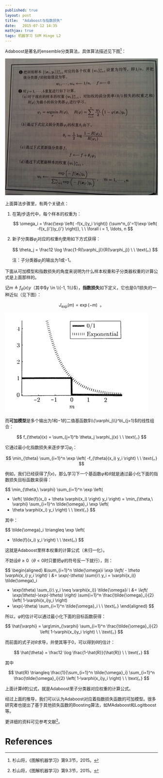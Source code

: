 ```yaml
---
published: true
layout: post
title:  "Adaboost与指数损失"
date:   2015-07-12 14:35
mathjax: true
tags: 机器学习 SVM Hinge L2
---
```


Adaboost是著名的ensemble分类算法，具体算法描述见下图[^graph_ml]：

![Adaboost算法][adaboost]

上面算法步骤里，有两个关键点：

1. 在第$j$步迭代中，每个样本的权重为：

	$$
	\omega_i = \frac{\exp \left( -f(x_i)y_i \right)}
	{\sum^n_{i'=1}\exp \left( -f(x_{i'})y_{i'} \right)}, \ \ 
	\forall i = 1, \ldots, n
	$$
2. 新子分类器$\varphi_j$对应的权重$\theta_j$使用如下方式获得：
	
	$$
	\theta_j = \frac12 \log \frac{1-R(\varphi_j)}{R(\varphi_j)}  \ \ \text{。}
	$$
	
	注：子分类器$\varphi_j$的输出为$1$或$-1$。

下面从可加模型和指数损失的角度来说明为什么样本权重和子分类器权重的计算公式是上面那样的。

记$m \triangleq f_{\theta}(x) y$（其中$y \in \\{-1, 1\\}$），**指数损失**如下定义，它也是0/1损失的一种近似（见下图）：

$$
J_{\text{exp}}(m) = \exp (-m) \ \ \text{。}
$$

![指数损失函数][exploss]

而**可加模型**是多个输出为$1$和$-1$的二值基函数$\\{\varphi_j\\}^b\_{j=1}$的线性组合：

$$
f_{\theta}(x) = \sum_{j=1}^b \theta_j \varphi_j(x)  \ \ \text{，}
$$

它通过最小化指数损失来逐步学习$\varphi_j$：

$$
\min_{\theta} \sum_{i=1}^n \exp \left( -f_{\theta}(x_i) y_i \right) \ \ \text{。}
$$

例如，我们已经获得了$\tilde{f}(x)$，那么学习下一个基函数$\varphi$和$\theta$就是通过最小化下面的指数损失目标函数来获得：

$$
\min_{\theta,\ \varphi} \sum_{i=1}^n \exp \left( 
- \left\{ \tilde{f}(x_i) + \theta \varphi(x_i) \right\} y_i 
\right) 
= \min_{\theta,\ \varphi} \sum_{i=1}^n \tilde{\omega}_i
\exp \left( 
- \theta \varphi(x_i) y_i 
\right) 
\ \ \text{，}
$$

其中：

$$
\tilde{\omega}_i \triangleq \exp \left(
- \tilde{f}(x_i) y_i
 \right)
 \ \ \text{。}
$$

这就是Adaboost里样本权重的计算公式（未归一化）。

不妨设$\theta \geq 0$（$\theta < 0$时只要把$\varphi$的符号反一下就行），则：

$$
\begin{aligned}
&\sum_{i=1}^n \tilde{\omega}_i
\exp \left( - \theta \varphi(x_i) y_i \right)  \\
&= \exp(-\theta) \sum_{i:\ y_i = \varphi(x_i)} \tilde{\omega}_i 
+ \exp(\theta) \sum_{i:\ y_i \neq \varphi(x_i)} \tilde{\omega}_i \\
&= \left( \exp(\theta)-\exp(-\theta) \right) 
\sum_{i=1}^n \frac{\tilde{\omega}_i}{2} \left( 1-\varphi(x_i)y_i \right)
+ \exp(-\theta) \sum_{i=1}^n \tilde{\omega}_i \ \ \text{。}
\end{aligned}
$$

所以，$\varphi$的估计可以通过最小化下面的目标函数获得：

$$
\hat{\varphi} = \arg\min_{\varphi} \sum_{i=1}^n 
\frac{\tilde{\omega}_i}{2} \left( 1-\varphi(x_i)y_i \right)
\ \ \text{。}
$$

而前面的式子对$\theta$求导，并使其等于$0$，可以得到$\theta$的估计：

$$
\hat{\theta} = \frac12 \log \frac{1-\hat{R}}{\hat{R}}
\ \ \text{，}
$$

其中

$$
\hat{R} \triangleq \frac{1}{\sum_{i=1}^n \tilde{\omega}_i}
\sum_{i=1}^n \frac{\tilde{\omega}_i}{2} \left( 1-\varphi(x_i)y_i \right)
\ \ \text{。}
$$

上面计算$\hat{\theta}$的公式，就是Adaboost里子分类器对应权重的计算公式。

经过上面的推导，我们可以认为Adaboost对应着指数损失函数的可加模型。很多研究者也提出了基于其他损失函数的Boosting算法，如MAdaboost和Logitboost等。

更详细的资料可见参考文献[^graph_ml]。

[adaboost]: /images/adaboost.png "Adaboost算法"
[exploss]: /images/exponentialloss.png "指数损失"

# References

[^graph_ml]: 杉山将，《图解机器学习》第9.3节，2015。
